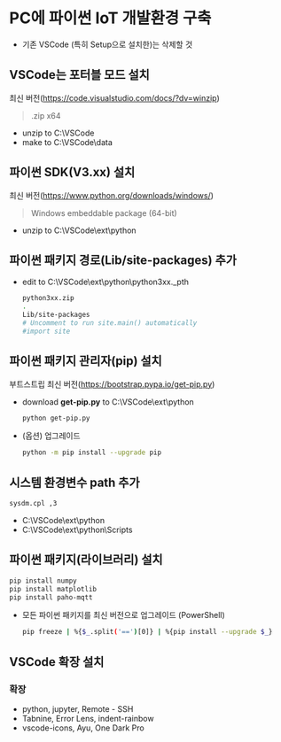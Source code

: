 # PC에 파이썬 IoT 개발환경 구축
- 기존 VSCode (특히 Setup으로 설치한)는 삭제할 것

## VSCode는 포터블 모드 설치
최신 버전(https://code.visualstudio.com/docs/?dv=winzip)
> .zip x64
- unzip to C:\VSCode
- make to C:\VSCode\data

## 파이썬 SDK(V3.xx) 설치
최신 버전(https://www.python.org/downloads/windows/)
>  Windows embeddable package (64-bit)
- unzip to C:\VSCode\ext\python

## 파이썬 패키지 경로(Lib/site-packages) 추가
- edit to C:\VSCode\ext\python\python3xx._pth
  ```sh
  python3xx.zip
  .
  Lib/site-packages
  # Uncomment to run site.main() automatically
  #import site
  ```
  
## 파이썬 패키지 관리자(pip) 설치
부트스트립 최신 버전(https://bootstrap.pypa.io/get-pip.py)
- download **get-pip.py** to C:\VSCode\ext\python 
  ```sh
  python get-pip.py
  ```
- (옵션) 업그레이드
  ```sh
  python -m pip install --upgrade pip
  ```

## 시스템 환경변수 path 추가
```sh
sysdm.cpl ,3
```

- C:\VSCode\ext\python
- C:\VSCode\ext\python\Scripts

## 파이썬 패키지(라이브러리) 설치
```sh
pip install numpy
pip install matplotlib
pip install paho-mqtt
```

- 모든 파이썬 패키지를 최신 버전으로 업그레이드 (PowerShell)
  ```sh
  pip freeze | %{$_.split('==')[0]} | %{pip install --upgrade $_}
  ```

## VSCode 확장 설치
### 확장
- python, jupyter, Remote - SSH
- Tabnine, Error Lens, indent-rainbow
- vscode-icons, Ayu, One Dark Pro
